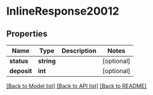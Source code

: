# InlineResponse20012

## Properties
Name | Type | Description | Notes
------------ | ------------- | ------------- | -------------
**status** | **string** |  | [optional] 
**deposit** | **int** |  | [optional] 

[[Back to Model list]](../README.md#documentation-for-models) [[Back to API list]](../README.md#documentation-for-api-endpoints) [[Back to README]](../README.md)


